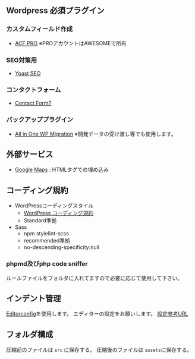 ##  Wordpress 必須プラグイン
### カスタムフィールド作成
- [ACF PRO](https://www.advancedcustomfields.com/resources/)
 ※PROアカウントはAWESOMEで所有

### SEO対策用
- [Yoast SEO](https://ja.wordpress.org/plugins/wordpress-seo/)

### コンタクトフォーム
- [Contact Form7](https://ja.wordpress.org/plugins/contact-form-7/)

### バックアッププラグイン
- [All in One WP Migration](https://wordpress.org/plugins/all-in-one-wp-migration/)
 ※開発データの受け渡し等でも使用します。

## 外部サービス
  - [Google Maps](https://goo.gl/maps/voAb3VKKewj) : HTMLタグでの埋め込み

## コーディング規約

- WordPressコーディングスタイル
  - [WordPress コーディング規約](https://wpdocs.osdn.jp/WordPress_%E3%82%B3%E3%83%BC%E3%83%87%E3%82%A3%E3%83%B3%E3%82%B0%E8%A6%8F%E7%B4%84)
  - Standard準拠
- Sass
  - npm stylelint-scss
  - recommended準拠
  - no-descending-specificity:null

### phpmd及びphp code sniffer  
ルールファイルをフォルダに入れてますので必要に応じて使用して下さい。  

## インデント管理
[Editorconfig](https://editorconfig.org/)を使用します。
エディターの設定をお願いします。
[設定参考URL](https://qiita.com/naru0504/items/82f09881abaf3f4dc171#phpstorm)

## フォルダ構成
圧縮前のファイルは `src` に保存する。
圧縮後のファイルは `assets`に保存する。
